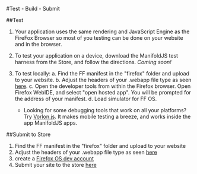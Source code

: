 #Test - Build - Submit

##Test

1. Your application uses the same rendering and JavaScript Engine as the FireFox Browser so most of you testing can be done on your website and in the browser.
2. To test your application on a device, download the ManifoldJS test harness from the Store, and follow the directions. _Coming soon!_
3. To test locally:
	a. Find the FF manifest in the "firefox" folder and upload to your website.
	b. Adjust the headers of your .webapp file type as seen [here](https://developer.mozilla.org/en-US/Apps/Build/Manifest#Serving_manifests).
	c. Open the developer tools from within the Firefox browser. Open Firefox WebIDE, and select "open hosted app". You will be prompted for the address of your manifest.
	d. Load simulator for FF OS.

	- Looking for some debugging tools that work on all your platforms? Try [Vorlon.js](http://www.vorlonjs.io). It makes mobile testing a breeze, and works inside the app ManifoldJS apps.

##Submit to Store

1. Find the FF manifest in the "firefox" folder and upload to your website
2. Adjust the headers of your .webapp file type as seen [here](https://developer.mozilla.org/en-US/Apps/Build/Manifest#Serving_manifests)
3. create a [Firefox OS dev account](https://marketplace.firefox.com/developers/submit/)
4. Submit your site to the store [here](https://marketplace.firefox.com/developers/submit/)
